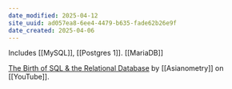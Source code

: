 ```yaml
---
date_modified: 2025-04-12
site_uuid: ad057ea8-6ee4-4479-b635-fade62b26e9f
date_created: 2025-04-06
---
```


Includes [[MySQL]], [[Postgres 1]]. [[MariaDB]]


[The Birth of SQL & the Relational Database](https://youtu.be/z8L202FlmD4?si=VWD4jfjpVNPsJpA-) by [[Asianometry]] on [[YouTube]].